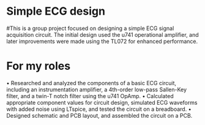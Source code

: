 # Simple ECG design
#This is a group project focused on designing a simple ECG signal acquisition circuit. The initial design used the u741 operational amplifier, and later improvements were made using the TL072 for enhanced performance.

# For my roles
• Researched and analyzed the components of a basic ECG circuit, including an instrumentation amplifier, a 4th-order low-pass Sallen-Key filter, and a twin-T notch filter using the u741 OpAmp.
• Calculated appropriate component values for circuit design, simulated ECG waveforms with added noise using LTspice, and tested the circuit on a breadboard.
• Designed schematic and PCB layout, and assembled the circuit on a PCB.
